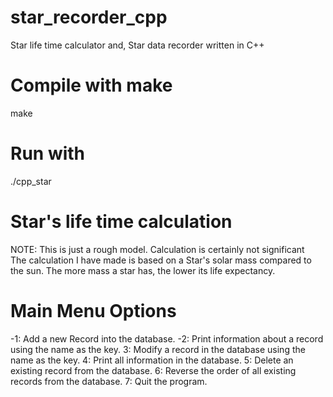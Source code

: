 # star_recorder_cpp
Star life time calculator and, Star data recorder written in C++

# Compile with make
make
# Run with
./cpp_star

# Star's life time calculation
NOTE: This is just a rough model. Calculation is certainly not significant <br />
The calculation I have made is based on a Star's solar mass compared to the sun.
The more mass a star has, the lower its life expectancy. 

# Main Menu Options
-1: Add a new Record into the database.
-2: Print information about a record using the name as the key. 
3: Modify a record in the database using the name as the key. 
4: Print all information in the database.
5: Delete an existing record from the database.
6: Reverse the order of all existing records from the database.
7: Quit the program.
